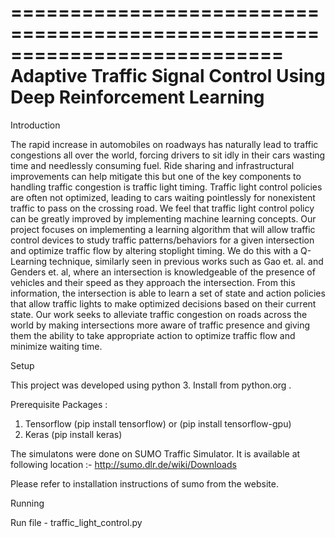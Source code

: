 ===========================================================================
Adaptive Traffic Signal Control Using Deep Reinforcement Learning
===========================================================================

Introduction

The rapid increase in automobiles on roadways has naturally lead to traffic congestions all over the world, forcing drivers to sit idly in their cars wasting time and needlessly consuming fuel. Ride sharing and infrastructural improvements can help mitigate this but one of the key components to handling traffic congestion is traffic light timing. Traffic light control policies are often not optimized, leading to cars waiting pointlessly for nonexistent traffic to pass on the crossing road. We feel that traffic light control policy can be greatly improved by implementing machine learning concepts. Our project focuses on implementing a learning algorithm that will allow traffic control devices to study traffic patterns/behaviors for a given intersection and optimize traffic flow by altering stoplight timing. We do this with a Q-Learning technique, similarly seen in previous works such as Gao et. al. and Genders et. al, where  an intersection is knowledgeable of the presence of vehicles and their speed as they approach the intersection. From this information, the intersection is able to learn a set of state and action policies that allow traffic lights to make optimized decisions based on their current state. Our work seeks to alleviate traffic congestion on roads across the world by making intersections more aware of traffic presence and giving them the ability to take appropriate action to optimize traffic flow and minimize waiting time.


Setup

This project was developed using python 3. Install from python.org .

Prerequisite Packages :
1) Tensorflow (pip install tensorflow) or (pip install tensorflow-gpu)
2) Keras (pip install keras)

The simulatons were done on SUMO Traffic Simulator. It is available at following location :- http://sumo.dlr.de/wiki/Downloads

Please refer to installation instructions of sumo from the website.



Running

Run file - traffic_light_control.py